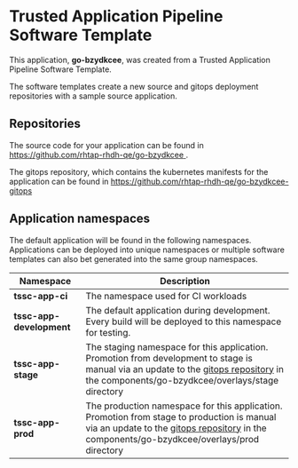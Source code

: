 # Trusted Application Pipeline Software Template

This application, **go-bzydkcee**, was created from a Trusted Application Pipeline Software Template.

The software templates create a new source and gitops deployment repositories with a sample source application. 

## Repositories

The source code for your application can be found in [https://github.com/rhtap-rhdh-qe/go-bzydkcee ](https://github.com/rhtap-rhdh-qe/go-bzydkcee ).
 
The gitops repository, which contains the kubernetes manifests for the application can be found in 
[https://github.com/rhtap-rhdh-qe/go-bzydkcee-gitops ](https://github.com/rhtap-rhdh-qe/go-bzydkcee-gitops ) 

## Application namespaces 

The default application will be found in the following namespaces. Applications can be deployed into unique namespaces or multiple software templates can also bet generated into the same group namespaces.  

|  Namespace   |  Description   |  
| -------- | -------- |
| **tssc-app-ci** | The namespace used for CI workloads |
| **tssc-app-development** | The default application during development. Every build will be deployed to this namespace for testing. |
| **tssc-app-stage** | The staging namespace for this application. Promotion from development to stage is manual via an update to the [gitops repository](https://github.com/rhtap-rhdh-qe/go-bzydkcee-gitops ) in the components/go-bzydkcee/overlays/stage directory |
| **tssc-app-prod** | The production namespace for this application. Promotion from stage to production is manual via an update to the [gitops repository](https://github.com/rhtap-rhdh-qe/go-bzydkcee-gitops ) in the components/go-bzydkcee/overlays/prod directory |